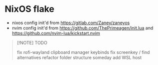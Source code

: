 # NixOS flake

- nixos config init'd from <https://gitlab.com/Zaney/zaneyos>
- nvim config init'd from <https://github.com/ThePrimeagen/init.lua> and <https://github.com/nvim-lua/kickstart.nvim>

> [!NOTE] TODO
>
> fix rofi-wayland clipboard manager keybinds
> fix screenkey / find alternatives
> refactor folder structure someday
> add WSL host
